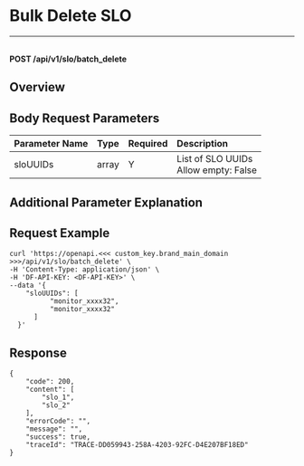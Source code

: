 # Bulk Delete SLO

---

<br />**POST /api/v1/slo/batch_delete**

## Overview




## Body Request Parameters

| Parameter Name | Type   | Required | Description              |
|:--------------|:-------|:--------|:-------------------------|
| sloUUIDs      | array  | Y       | List of SLO UUIDs<br>Allow empty: False <br> |

## Additional Parameter Explanation





## Request Example
```shell
curl 'https://openapi.<<< custom_key.brand_main_domain >>>/api/v1/slo/batch_delete' \
-H 'Content-Type: application/json' \
-H 'DF-API-KEY: <DF-API-KEY>' \
--data '{
    "sloUUIDs": [
          "monitor_xxxx32",
          "monitor_xxxx32"
      ]
  }'
```




## Response
```shell
{
    "code": 200,
    "content": [
        "slo_1",
        "slo_2"
    ],
    "errorCode": "",
    "message": "",
    "success": true,
    "traceId": "TRACE-DD059943-258A-4203-92FC-D4E207BF18ED"
} 
```